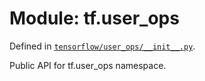 <div itemscope itemtype="http://developers.google.com/ReferenceObject">
<meta itemprop="name" content="tf.user_ops" />
<meta itemprop="path" content="Stable" />
</div>

# Module: tf.user_ops



Defined in [`tensorflow/user_ops/__init__.py`](https://www.tensorflow.org/code/tensorflow/user_ops/__init__.py).

Public API for tf.user_ops namespace.

